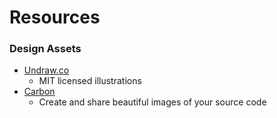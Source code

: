# Resources

### Design Assets
* [Undraw.co](https://undraw.co/)
  * MIT licensed illustrations
* [Carbon](https://carbon.now.sh)
  * Create and share beautiful images of your source code
